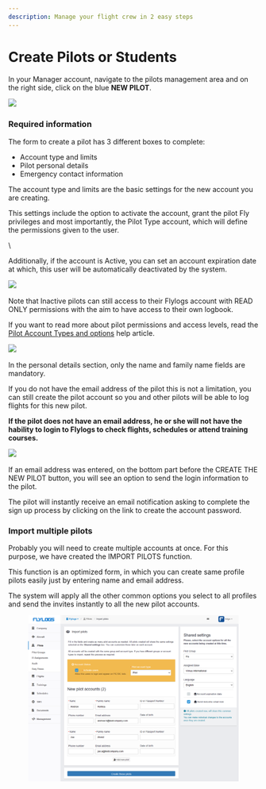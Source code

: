 ```yaml
---
description: Manage your flight crew in 2 easy steps
---
```


# Create Pilots or Students

In your Manager account, navigate to the pilots management area and on the right side, click on the blue **NEW PILOT**.

![](https://tawk.link/61f94bae9bd1f31184da67e3/kb/attachments/U1UnrD42K0.png)



### Required information

The form to create a pilot has 3 different boxes to complete:

* Account type and limits
* Pilot personal details
* Emergency contact information

The account type and limits are the basic settings for the new account you are creating.

This settings include the option to activate the account, grant the pilot Fly privileges and most importantly, the Pilot Type account, which will define the permissions given to the user.

\


Additionally, if the account is Active, you can set an account expiration date at which, this user will be automatically deactivated by the system.

![](https://tawk.link/61f94bae9bd1f31184da67e3/kb/attachments/bA1K-NSmJc.png)

Note that Inactive pilots can still access to their Flylogs account with READ ONLY permissions with the aim to have access to their own logbook.

If you want to read more about pilot permissions and access levels, read the [Pilot Account Types and options](pilot-accounts.md) help article.

![](https://tawk.link/61f94bae9bd1f31184da67e3/kb/attachments/hf9yjThipE.png)

In the personal details section, only the name and family name fields are mandatory.

If you do not have the email address of the pilot this is not a limitation, you can still create the pilot account so you and other pilots will be able to log flights for this new pilot.



**If the pilot does not have an email address, he or she will not have the hability to login to Flylogs to check flights, schedules or attend training courses.**

![](https://tawk.link/61f94bae9bd1f31184da67e3/kb/attachments/g9zgJIDJW8.png)

If an email address was entered, on the bottom part before the CREATE THE NEW PILOT button, you will see an option to send the login information to the pilot.

The pilot will instantly receive an email notification asking to complete the sign up process by clicking on the link to create the account password.



### Import multiple pilots

Probably you will need to create multiple accounts at once. For this purpose, we have created the IMPORT PILOTS function.

This function is an optimized form, in which you can create same profile pilots easily just by entering name and email address.

The system will apply all the other common options you select to all profiles and send the invites instantly to all the new pilot accounts.

<figure><img src="../.gitbook/assets/image (4) (1).png" alt=""><figcaption></figcaption></figure>
